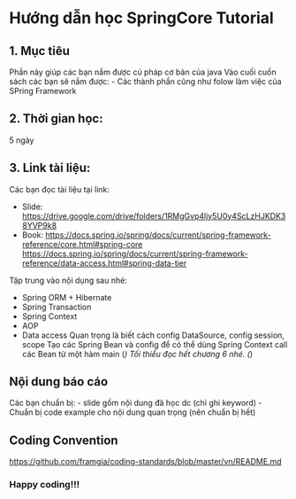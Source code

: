 # Hướng dẫn học SpringCore Tutorial

## 1. Mục tiêu
Phần này giúp các bạn nắm được cú pháp cơ bản của java
Vào cuối cuốn sách các bạn sẽ nắm được:
	- Các thành phần cũng như folow làm việc của SPring Framework

## 2. Thời gian học:
5 ngày

## 3. Link tài liệu:

Các bạn đọc tài liệu tại link:
- Slide: https://drive.google.com/drive/folders/1RMgGvp4ljy5U0y4ScLzHJKDK38YVP9k8
- Book:
    https://docs.spring.io/spring/docs/current/spring-framework-reference/core.html#spring-core
    https://docs.spring.io/spring/docs/current/spring-framework-reference/data-access.html#spring-data-tier

Tập trung vào nội dụng sau nhé:
- Spring ORM + Hibernate
- Spring Transaction
- Spring Context
- AOP
- Data access
Quan trọng là biết cách config DataSource, config session, scope
Tạo các Spring Bean và config để có thể dùng Spring Context call các Bean từ một hàm main
(*) Tối thiểu đọc hết chương 6 nhé. (*)

## Nội dung báo cáo
Các bạn chuẩn bị:
	- slide gồm nội dung đã học dc (chỉ ghi keyword)
	- Chuẩn bị code example cho nội dung quan trọng (nên chuẩn bị hết)

## Coding Convention
https://github.com/framgia/coding-standards/blob/master/vn/README.md

### Happy coding!!!
